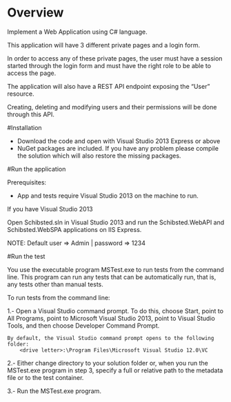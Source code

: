 # Overview

Implement a Web Application using C# language.

This application will have 3 different private pages and a login form.

In order to access any of these private pages, the user must have a session started through the login form and must have the right role to be able to access the page.

The application will also have a REST API endpoint exposing the “User” resource.

Creating, deleting and modifying users and their permissions will be done through this API.

#Installation

  - Download the code and open with Visual Studio 2013 Express or above
  - NuGet packages are included. If you have any problem please compile the solution
    which will also restore the missing packages.

#Run the application

Prerequisites:

  - App and tests require Visual Studio 2013 on the machine to run.

If you have Visual Studio 2013

  Open Schibsted.sln in Visual Studio 2013 and run the Schibsted.WebAPI and Schibsted.WebSPA applications on IIS Express.

NOTE: Default user => Admin | password => 1234

#Run the test

You use the executable program MSTest.exe to run tests from the command line. This program can run any tests that can be automatically run, that is, any tests other than manual tests.

To run tests from the command line:

  1.- Open a Visual Studio command prompt.
    To do this, choose Start, point to All Programs, point to Microsoft Visual Studio 2013, point to Visual Studio Tools, and then choose Developer Command Prompt.

    By default, the Visual Studio command prompt opens to the following folder:
        <drive letter>:\Program Files\Microsoft Visual Studio 12.0\VC

  2.- Either change directory to your solution folder or, when you run the MSTest.exe     program in step 3, specify a full or relative path to the metadata file or to the test container.

  3.- Run the MSTest.exe program.
